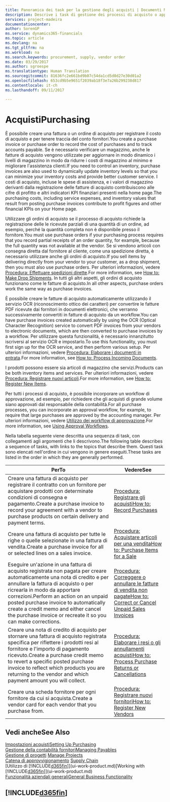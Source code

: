 ```yaml
---
title: Panoramica dei task per la gestione degli acquisti | Documenti Microsoft
description: Descrive i task di gestione dei processi di acquisto o approvvigionamento, incluso l'utilizzo delle fatture di acquisto e degli ordini di acquisto.
services: project-madeira
documentationcenter: 
author: SorenGP
ms.service: dynamics365-financials
ms.topic: article
ms.devlang: na
ms.tgt_pltfrm: na
ms.workload: na
ms.search.keywords: procurement, supply, vendor order
ms.date: 03/29/2017
ms.author: sgroespe
ms.translationtype: Human Translation
ms.sourcegitcommit: 81636fc2e661bd9b07c54da1cd5d0d27e30d01a2
ms.openlocfilehash: 653cd9b5e9651f2039ab18f3e7a26b299238d817
ms.contentlocale: it-ch
ms.lasthandoff: 09/11/2017

---
```

# <a name="purchasing"></a><span data-ttu-id="e2807-103">Acquisti</span><span class="sxs-lookup"><span data-stu-id="e2807-103">Purchasing</span></span>
<span data-ttu-id="e2807-104">È possibile creare una fattura o un ordine di acquisto per registrare il costo di acquisto e per tenere traccia del conto fornitori.</span><span class="sxs-lookup"><span data-stu-id="e2807-104">You create a purchase invoice or purchase order to record the cost of purchases and to track accounts payable.</span></span> <span data-ttu-id="e2807-105">Se è necessario verificare un magazzino, anche le fatture di acquisto vengono utilizzate per aggiornare in modo dinamico i livelli di magazzino in modo da ridurre i costi di magazzino al minimo e migliorare l'assistenza clienti.</span><span class="sxs-lookup"><span data-stu-id="e2807-105">If you need to control an inventory, purchase invoices are also used to dynamically update inventory levels so that you can minimize your inventory costs and provide better customer service.</span></span> <span data-ttu-id="e2807-106">I costi di acquisto, incluse le spese di assistenza, e i valori di magazzino derivanti dalla registrazione delle fatture di acquisto contribuiscono alle cifre di profitto e altri indicatori KPI finanziari presenti nella home page.</span><span class="sxs-lookup"><span data-stu-id="e2807-106">The purchasing costs, including service expenses, and inventory values that result from posting purchase invoices contribute to profit figures and other financial KPIs on your Home page.</span></span>

<span data-ttu-id="e2807-107">Utilizzare gli ordini di acquisto se il processo di acquisto richiede la registrazione delle le ricevute parziali di una quantità di un ordine, ad esempio, perché la quantità completa non è disponibile presso il fornitore.</span><span class="sxs-lookup"><span data-stu-id="e2807-107">You must use purchase orders if your purchasing process requires that you record partial receipts of an order quantity, for example, because the full quantity was not available at the vendor.</span></span> <span data-ttu-id="e2807-108">Se si vendono articoli con consegna diretta dal fornitore al cliente, come una spedizione diretta, è necessario utilizzare anche gli ordini di acquisto.</span><span class="sxs-lookup"><span data-stu-id="e2807-108">If you sell items by delivering directly from your vendor to your customer, as a drop shipment, then you must also use purchase orders.</span></span> <span data-ttu-id="e2807-109">Per ulteriori informazioni, vedere [Procedura: Effettuare spedizioni dirette](sales-how-drop-shipment.md).</span><span class="sxs-lookup"><span data-stu-id="e2807-109">For more information, see [How to: Make Drop Shipments](sales-how-drop-shipment.md).</span></span> <span data-ttu-id="e2807-110">In tutti gli altri aspetti, gli ordini di acquisto funzionano come le fatture di acquisto.</span><span class="sxs-lookup"><span data-stu-id="e2807-110">In all other aspects, purchase orders work the same way as purchase invoices.</span></span>

<span data-ttu-id="e2807-111">È possibile creare le fatture di acquisto automaticamente utilizzando il servizio OCR (riconoscimento ottico dei caratteri) per convertire le fatture PDF ricevute dai fornitori in documenti elettronici, che verranno successivamente convertiti in fatture di acquisto da un workflow.</span><span class="sxs-lookup"><span data-stu-id="e2807-111">You can have purchase invoices created automatically by using the OCR (Optical Character Recognition) service to convert PDF invoices from your vendors to electronic documents, which are then converted to purchase invoices by a workflow.</span></span> <span data-ttu-id="e2807-112">Per utilizzare questa funzionalità, è necessario innanzitutto iscriversi al servizio OCR e impostarlo.</span><span class="sxs-lookup"><span data-stu-id="e2807-112">To use this functionality, you must first sign up for the OCR service, and then perform various setup.</span></span> <span data-ttu-id="e2807-113">Per ulteriori informazioni, vedere [Procedura: Elaborare i documenti in entrata](across-process-income-documents.md).</span><span class="sxs-lookup"><span data-stu-id="e2807-113">For more information, see [How to: Process Incoming Documents](across-process-income-documents.md).</span></span>      

<span data-ttu-id="e2807-114">I prodotti possono essere sia articoli di magazzino che servizi.</span><span class="sxs-lookup"><span data-stu-id="e2807-114">Products can be both inventory items and services.</span></span> <span data-ttu-id="e2807-115">Per ulteriori informazioni, vedere [Procedura: Registrare nuovi articoli](inventory-how-register-new-items.md).</span><span class="sxs-lookup"><span data-stu-id="e2807-115">For more information, see [How to: Register New Items](inventory-how-register-new-items.md).</span></span>

<span data-ttu-id="e2807-116">Per tutti i processi di acquisto, è possibile incorporare un workflow di approvazione, ad esempio, per richiedere che gli acquisti di grande volume siano approvati dal responsabile della contabilità.</span><span class="sxs-lookup"><span data-stu-id="e2807-116">For all purchase processes, you can incorporate an approval workflow, for example, to require that large purchases are approved by the accounting manager.</span></span> <span data-ttu-id="e2807-117">Per ulteriori informazioni, vedere [Utilizzo dei workflow di approvazione](across-how-use-approval-workflows.md).</span><span class="sxs-lookup"><span data-stu-id="e2807-117">For more information, see [Using Approval Workflows](across-how-use-approval-workflows.md).</span></span>

<span data-ttu-id="e2807-118">Nella tabella seguente viene descritta una sequenza di task, con collegamenti agli argomenti che li descrivono.</span><span class="sxs-lookup"><span data-stu-id="e2807-118">The following table describes a sequence of tasks, with links to the topics that describe them.</span></span> <span data-ttu-id="e2807-119">Questi task sono elencati nell'ordine in cui vengono in genere eseguiti.</span><span class="sxs-lookup"><span data-stu-id="e2807-119">These tasks are listed in the order in which they are generally performed.</span></span>

| <span data-ttu-id="e2807-120">Per</span><span class="sxs-lookup"><span data-stu-id="e2807-120">To</span></span> | <span data-ttu-id="e2807-121">Vedere</span><span class="sxs-lookup"><span data-stu-id="e2807-121">See</span></span> |
| --- | --- |
| <span data-ttu-id="e2807-122">Creare una fattura di acquisto per registrare il contratto con un fornitore per acquistare prodotti con determinate condizioni di consegna e pagamento.</span><span class="sxs-lookup"><span data-stu-id="e2807-122">Create a purchase invoice to record your agreement with a vendor to purchase products on certain delivery and payment terms.</span></span> |[<span data-ttu-id="e2807-123">Procedura: Registrare gli acquisti</span><span class="sxs-lookup"><span data-stu-id="e2807-123">How to: Record Purchases</span></span>](purchasing-how-record-purchases.md) |
| <span data-ttu-id="e2807-124">Creare una fattura di acquisto per tutte le righe o quelle selezionate in una fattura di vendita.</span><span class="sxs-lookup"><span data-stu-id="e2807-124">Create a purchase invoice for all or selected lines on a sales invoice.</span></span> |[<span data-ttu-id="e2807-125">Procedura: Acquistare articoli per una vendita</span><span class="sxs-lookup"><span data-stu-id="e2807-125">How to: Purchase Items for a Sale</span></span>](purchasing-how-purchase-products-sale.md) |
| <span data-ttu-id="e2807-126">Eseguire un'azione in una fattura di acquisto registrata non pagata per creare automaticamente una nota di credito e per annullare la fattura di acquisto o per ricrearla in modo da apportare correzioni.</span><span class="sxs-lookup"><span data-stu-id="e2807-126">Perform an action on an unpaid posted purchase invoice to automatically create a credit memo and either cancel the purchase invoice or recreate it so you can make corrections.</span></span> |[<span data-ttu-id="e2807-127">Procedura: Correggere o annullare le fatture di vendita non pagate</span><span class="sxs-lookup"><span data-stu-id="e2807-127">How to: Correct or Cancel Unpaid Sales Invoices</span></span>](purchasing-how-correct-cancel-unpaid-purchase-invoices.md) |
| <span data-ttu-id="e2807-128">Creare una nota di credito di acquisto per stornare una fattura di acquisto registrata specifica per riflettere i prodotti resi al fornitore e l'importo di pagamento ricevuto.</span><span class="sxs-lookup"><span data-stu-id="e2807-128">Create a purchase credit memo to revert a specific posted purchase invoice to reflect which products you are returning to the vendor and which payment amount you will collect.</span></span> |[<span data-ttu-id="e2807-129">Procedura: Elaborare i resi o gli annullamenti acquisti</span><span class="sxs-lookup"><span data-stu-id="e2807-129">How to: Process Purchase Returns or Cancellations</span></span>](purchasing-how-register-new-vendors.md) |
| <span data-ttu-id="e2807-130">Creare una scheda fornitore per ogni fornitore da cui si acquista.</span><span class="sxs-lookup"><span data-stu-id="e2807-130">Create a vendor card for each vendor that you purchase from.</span></span> |[<span data-ttu-id="e2807-131">Procedura: Registrare nuovi fornitori</span><span class="sxs-lookup"><span data-stu-id="e2807-131">How to: Register New Vendors</span></span>](purchasing-how-register-new-vendors.md) |

## <a name="see-also"></a><span data-ttu-id="e2807-132">Vedi anche</span><span class="sxs-lookup"><span data-stu-id="e2807-132">See Also</span></span>
[<span data-ttu-id="e2807-133">Impostazioni acquisti</span><span class="sxs-lookup"><span data-stu-id="e2807-133">Setting Up Purchasing</span></span>](purchasing-setup-purchasing.md)  
[<span data-ttu-id="e2807-134">Gestione della contabilità fornitori</span><span class="sxs-lookup"><span data-stu-id="e2807-134">Managing Payables</span></span>](payables-manage-payables.md)  
<span data-ttu-id="e2807-135">[Gestione di progetti](projects-manage-projects.md)  </span><span class="sxs-lookup"><span data-stu-id="e2807-135">[Manage Projects](projects-manage-projects.md)  </span></span>  
<span data-ttu-id="e2807-136">[Catena di approvvigionamento](madeira-supply-chain.md)    </span><span class="sxs-lookup"><span data-stu-id="e2807-136">[Supply Chain](madeira-supply-chain.md)    </span></span>  
<span data-ttu-id="e2807-137">[Utilizzo di [!INCLUDE[d365fin](includes/d365fin_md.md)]](ui-work-product.md)</span><span class="sxs-lookup"><span data-stu-id="e2807-137">[Working with [!INCLUDE[d365fin](includes/d365fin_md.md)]](ui-work-product.md)</span></span>  
[<span data-ttu-id="e2807-138">Funzionalità aziendali generali</span><span class="sxs-lookup"><span data-stu-id="e2807-138">General Business Functionality</span></span>](ui-across-business-areas.md)

## [!INCLUDE[d365fin](includes/free_trial_md.md)]
